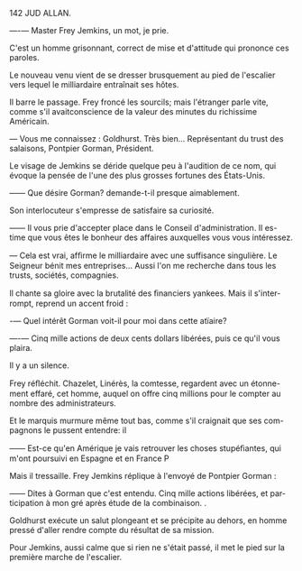 142 JUD ALLAN.

—-— Master Frey Jemkins, un mot, je prie.

C'est un homme grisonnant, correct de mise et d'attitude qui prononce ces
paroles.

Le nouveau venu vient de se dresser brusquement au pied de l'escalier vers
lequel le milliardaire entraînait ses hôtes.

Il barre le passage. Frey froncé les sourcils; mais l'étranger parle vite,
comme s'il avaitconscience de la valeur des minutes du richissime Américain.

— Vous me connaissez : Goldhurst. Très bien... Représentant du trust des
salaisons, Pontpier Gorman, Président.

Le visage de Jemkins se déride quelque peu à l'audition de ce nom, qui
évoque la pensée de l'une des plus grosses fortunes des États-Unis.

—— Que désire Gorman? demande-t-il presque aimablement.

Son interlocuteur s'empresse de satisfaire sa curiosité.

—— Il vous prie d'accepter place dans le Conseil d'administration. Il es-
time que vous êtes le bonheur des affaires auxquelles vous vous intéressez.

— Cela est vrai, afﬁrme le milliardaire avec une suffisance singulière.
Le Seigneur bénit mes entreprises... Aussi l'on me recherche dans tous les
trusts, sociétés, compagnies.

ll chante sa gloire avec la brutalité des ﬁnanciers yankees. Mais il s'inter-
rompt, reprend un accent froid :

-— Quel intérêt Gorman voit-il pour moi dans cette atïaire?

—-— Cinq mille actions de deux cents dollars libérées, puis ce qu'il vous
plaira.

Il y a un silence.

Frey réﬂéchit. Chazelet, Linérès, la comtesse, regardent avec un étonne-
ment effaré, cet homme, auquel on offre cinq millions pour le compter au
nombre des administrateurs.

Et le marquis murmure même tout bas, comme s'il craignait que ses com-
pagnons le pussent entendre: il

—— Est-ce qu'en Amérique je vais retrouver les choses stupéﬁantes, qui
m'ont poursuivi en Espagne et en France P

Mais il tressaille. Frey Jemkins réplique à l'envoyé de Pontpier Gorman :

—— Dites à Gorman que c'est entendu. Cinq mille actions libérées, et par-
ticipation à mon gré après étude de la combinaison. .

Goldhurst exécute un salut plongeant et se précipite au dehors, en homme
pressé d'aller rendre compte du résultat de sa mission.

Pour Jemkins, aussi calme que si rien ne s'était passé, il met le pied sur
la première marche de l'escalier.

